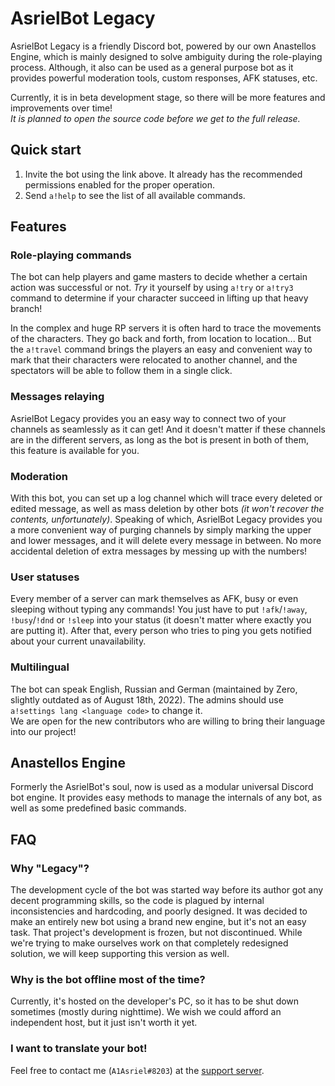 # AsrielBot Legacy

AsrielBot Legacy is a friendly Discord bot, powered by our own Anastellos Engine, which is mainly designed to solve ambiguity during the role-playing process. Although, it also can be used as a general purpose bot as it provides powerful moderation tools, custom responses, AFK statuses, etc.

Currently, it is in beta development stage, so there will be more features and improvements over time!  
*It is planned to open the source code before we get to the full release.*


## Quick start

1. Invite the bot using the link above. It already has the recommended permissions enabled for the proper operation.
2. Send `a!help` to see the list of all available commands.


## Features

### Role-playing commands

The bot can help players and game masters to decide whether a certain action was successful or not. *Try* it yourself by using `a!try` or `a!try3` command to determine if your character succeed in lifting up that heavy branch!

In the complex and huge RP servers it is often hard to trace the movements of the characters. They go back and forth, from location to location... But the `a!travel` command brings the players an easy and convenient way to mark that their characters were relocated to another channel, and the spectators will be able to follow them in a single click.

### Messages relaying

AsrielBot Legacy provides you an easy way to connect two of your channels as seamlessly as it can get! And it doesn't matter if these channels are in the different servers, as long as the bot is present in both of them, this feature is available for you.

### Moderation

With this bot, you can set up a log channel which will trace every deleted or edited message, as well as mass deletion by other bots *(it won't recover the contents, unfortunately)*. Speaking of which, AsrielBot Legacy provides you a more convenient way of purging channels by simply marking the upper and lower messages, and it will delete every message in between. No more accidental deletion of extra messages by messing up with the numbers!

### User statuses

Every member of a server can mark themselves as AFK, busy or even sleeping without typing any commands! You just have to put `!afk`/`!away`, `!busy`/`!dnd` or `!sleep` into your status (it doesn't matter where exactly you are putting it). After that, every person who tries to ping you gets notified about your current unavailability.

### Multilingual

The bot can speak English, Russian and German (maintained by Zero, slightly outdated as of August 18th, 2022). The admins should use `a!settings lang <language code>` to change it.  
We are open for the new contributors who are willing to bring their language into our project!


## Anastellos Engine

Formerly the AsrielBot's soul, now is used as a modular universal Discord bot engine. It provides easy methods to manage the internals of any bot, as well as some predefined basic commands.


## FAQ

### Why "Legacy"?

The development cycle of the bot was started way before its author got any decent programming skills, so the code is plagued by internal inconsistencies and hardcoding, and poorly designed. It was decided to make an entirely new bot using a brand new engine, but it's not an easy task. That project's development is frozen, but not discontinued. While we're trying to make ourselves work on that completely redesigned solution, we will keep supporting this version as well.

### Why is the bot offline most of the time?

Currently, it's hosted on the developer's PC, so it has to be shut down sometimes (mostly during nighttime). We wish we could afford an independent host, but it just isn't worth it yet.

### I want to translate your bot!

Feel free to contact me (`A1Asriel#8203`) at the [support server]().